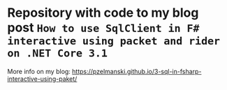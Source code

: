 # Repository with code to my blog post `How to use SqlClient in F# interactive using packet and rider on .NET Core 3.1`


More info on my blog:
https://pzelmanski.github.io/3-sql-in-fsharp-interactive-using-paket/
